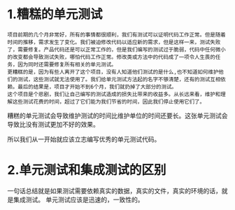 # 1.糟糕的单元测试
```
项目前期的几个月非常好，所有的事情都很顺利，我们有测试可以证明代码工作正常。但是随着时间的推移，需求发生了变化。我们被迫修改代码以适应新的需求，但是这样一来，测试失败了，需要修复。产品代码还是可以正常工作的，但是我们编写的测试过于脆弱，代码中任何微小的改变都会导致测试失败，哪怕代码工作正常。修改类或方法中的代码成了一项令人生畏的任务，因为同时还需要修复所有相关的单元测试。
更糟糕的是，因为有些人离开了这个项目，没有人知道他们测试的是什么,也不知道如何维护他们的测试，这些测试就无法使用了。我们给单元测试方法起的名字不够清楚，还有的测试互相依赖。最后的结果是，项目才开始不到6个月，我们就扔掉了大部分的测试。
这个项目是个悲剧，我们让自己编写的测试造成的损失比带来的收益多。从长远来看，维护和理解这些测试花费的时间，超过了它们能为我们节省的时间，因此我们停止使用它们了。
```
糟糕的单元测试会导致维护测试的时间比维护单位的时间还要长。这张单元测试会导致比没有测试更加不好的效果。

所以我们从一开始就应该立志编写优秀的单元测试代码。

# 2.单元测试和集成测试的区别
一句话总结就是如果测试需要依赖真实的数据，真实的文件，真实的环境的话，就是集成测试。
单元测试应该是迅速的，一致性的。
